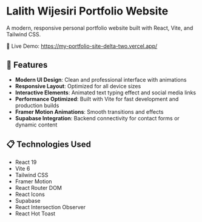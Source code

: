 # Lalith Wijesiri Portfolio Website

A modern, responsive personal portfolio website built with React, Vite, and Tailwind CSS.

🔗 Live Demo: https://my-portfolio-site-delta-two.vercel.app/


## 🚀 Features

- **Modern UI Design**: Clean and professional interface with animations
- **Responsive Layout**: Optimized for all device sizes
- **Interactive Elements**: Animated text typing effect and social media links
- **Performance Optimized**: Built with Vite for fast development and production builds
- **Framer Motion Animations**: Smooth transitions and effects
- **Supabase Integration**: Backend connectivity for contact forms or dynamic content

## 📋 Technologies Used

- React 19
- Vite 6
- Tailwind CSS
- Framer Motion
- React Router DOM
- React Icons
- Supabase
- React Intersection Observer
- React Hot Toast







